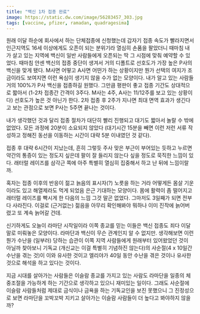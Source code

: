 ```yaml
---
title: "백신 1차 접종 완료"
image: https://static.dw.com/image/56283457_303.jpg
tags: [vaccine, pfizer, ramadan, quadragesima]
---
```


원래 이달 하순에 회사에서 하는 단체접종에 신청했는데 갑자기 접종 속도가 빨라지면서 인근지역도 16세 이상에게도 오픈이 되는 분위기라 열심히 손품을 팔았더니 때마침 내가 살고 있는 지역에 백신이 일반 사람들에게 오픈되는 딱 그 시점에 맞춰 예약할 수 있었다. 때마침 얀센 백신의 접종 중단이 생겨서 거의 디폴트로 선호도가 가장 높은 P사의 백신을 맞게 됐다. M사면 어떻고 A사면 어떤가 하는 상황이지만 뭔가 선택의 여지가 조금이라도 보여지면 이런 욕심이 생기지 않을 수가 없는 모양이다. 내가 알고 있는 사람들 거의 100%가 P사 백신을 접종하길 원했다. 그만큼 평판이 좋고 접종 기간도 상대적으로 짧아서 (1-2차 접종간 간격이 3주다. M사는 4주, A사는 11/12주를 보고 있는 상황이다) 선호도가 높은 것 아닌가 한다. 2차 접종 후 2주가 지나면 최대 면역 효과가 생긴다고 보는 관점으로 보면 P사는 5주면 끝나는 것이다.

내가 생각했던 것과 달리 접종 절차가 대단히 빨리 진행되고 대기도 짧아서 놀랄 수 밖에 없었다. 모든 과정에 20분이 소요되지 않았다 (대기시간 15분을 빼면 이런 저런 서류 작성하고 정해진 동선을 이동하는 시간이 대략 5분 이내였던 것 같다).

접종 후 대략 6시간이 지났는데, 흔히 그렇듯 주사 맞은 부근이 부어있는 듯하고 누르면 약간의 통증이 있는 정도지 싶은데 팔이 잘 들리지 않는다 싶을 정도로 묵직한 느낌이 있다. 래터럴 레이즈를 삼각근 쪽에 아주 특별히 열심히 집중해서 하고 난 뒤에 느낌이랄까. 

혹자는 접종 이후의 반응이 젊고 늙음의 표시자(?) 노릇을 하는 거라 어떻게든 몸살 기운이라도 있고 해열제라도 먹게 되었음 은근 기대하는 모양이다. 몸에 활력이 좀 떨어지고 래터럴 레이즈를 빡시게 한 다음의 느낌 그것 말곤 없었다. 그마저도 3일째가 되면 전부 다 사라진다. 이걸로 (근거없는) 젊음을 아무리 확인해봐야 뭐하나 이미 진작에 늙어버렸고 또 계속 늙어갈 건데.

신기하게도 오늘이 라마단 시작일이라 이쪽 종교를 믿는 이들은 백신 접종도 죄다 이달 말로 미뤄놓은 모양이다. 라마단과 백신이 무슨 관계인지 알 수 없지만. 생각해보면 이런 뭔가 수난을 (일부러) 당하는 습관이 이쪽 지역 사람들에게 원래부터 있어왔었던 것이 아닐까 찾아보니 기독교 (개신교는 이걸 특별히 기념하진 않는다)의 사순절(4 x 10일간 수난을 겪는 것)이 이와 유사한 것이고 엘리야가 40일 동안 수난을 겪은 것이나 유사한 것으로 해석을 하고 있다는 것이다. 

지금 시대를 살아가는 사람들은 이슬람 종교를 가지고 있는 사람도 라마단을 일종의 체중조절을 가능하게 하는 기간으로 생각하고 있으니 재미있는 일이다. 그래도 사순절에 이슬람 사람들처럼 제대로 금식이나 금욕을 하는 기독교인을 보진 못했으니 그 진정성으로 보면 라마단을 꼬박꼬박 지키고 살아가는 이슬람 사람들이 더 높다고 봐야하지 않을까?